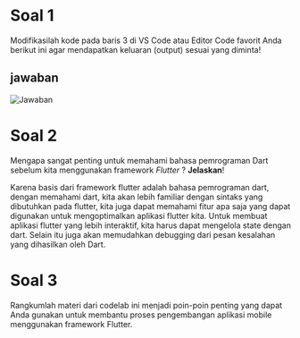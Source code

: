# Soal 1
Modifikasilah kode pada baris 3 di VS Code atau Editor Code favorit Anda berikut ini agar mendapatkan keluaran (output) sesuai yang diminta!

## jawaban
![Jawaban](http://url/to/img.png)


# Soal 2
Mengapa sangat penting untuk memahami bahasa pemrograman Dart sebelum kita menggunakan framework *Flutter* ? **Jelaskan**!

Karena basis dari framework flutter adalah bahasa pemrograman dart, dengan memahami dart, kita akan lebih familiar dengan sintaks yang dibutuhkan pada flutter, kita juga dapat memahami fitur apa saja yang dapat digunakan untuk mengoptimalkan aplikasi flutter kita. Untuk membuat aplikasi flutter yang lebih interaktif, kita harus dapat mengelola state dengan dart. Selain itu juga akan memudahkan debugging dari pesan kesalahan yang dihasilkan oleh Dart. 

# Soal 3
Rangkumlah materi dari codelab ini menjadi poin-poin penting yang dapat Anda gunakan untuk membantu proses pengembangan aplikasi mobile menggunakan framework Flutter.

